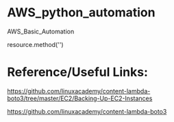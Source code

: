 # AWS_python_automation
AWS_Basic_Automation

resource.method('<args>')

# Reference/Useful Links:

https://github.com/linuxacademy/content-lambda-boto3/tree/master/EC2/Backing-Up-EC2-Instances

https://github.com/linuxacademy/content-lambda-boto3


